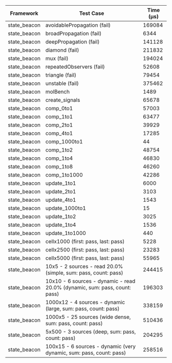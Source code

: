 | Framework | Test Case | Time (μs) |
| --- | --- | --- |
| state_beacon | avoidablePropagation (fail) | 169084 |
| state_beacon | broadPropagation (fail) | 6344 |
| state_beacon | deepPropagation (fail) | 141128 |
| state_beacon | diamond (fail) | 211832 |
| state_beacon | mux (fail) | 194024 |
| state_beacon | repeatedObservers (fail) | 52608 |
| state_beacon | triangle (fail) | 79454 |
| state_beacon | unstable (fail) | 375462 |
| state_beacon | molBench | 1489 |
| state_beacon | create_signals | 65678 |
| state_beacon | comp_0to1 | 57003 |
| state_beacon | comp_1to1 | 63477 |
| state_beacon | comp_2to1 | 39929 |
| state_beacon | comp_4to1 | 17285 |
| state_beacon | comp_1000to1 | 44 |
| state_beacon | comp_1to2 | 48754 |
| state_beacon | comp_1to4 | 46830 |
| state_beacon | comp_1to8 | 46260 |
| state_beacon | comp_1to1000 | 42286 |
| state_beacon | update_1to1 | 6000 |
| state_beacon | update_2to1 | 3103 |
| state_beacon | update_4to1 | 1543 |
| state_beacon | update_1000to1 | 15 |
| state_beacon | update_1to2 | 3025 |
| state_beacon | update_1to4 | 1536 |
| state_beacon | update_1to1000 | 440 |
| state_beacon | cellx1000 (first: pass, last: pass) | 5228 |
| state_beacon | cellx2500 (first: pass, last: pass) | 23283 |
| state_beacon | cellx5000 (first: pass, last: pass) | 55965 |
| state_beacon | 10x5 - 2 sources - read 20.0% (simple, sum: pass, count: pass) | 244415 |
| state_beacon | 10x10 - 6 sources - dynamic - read 20.0% (dynamic, sum: pass, count: pass) | 196303 |
| state_beacon | 1000x12 - 4 sources - dynamic (large, sum: pass, count: pass) | 338159 |
| state_beacon | 1000x5 - 25 sources (wide dense, sum: pass, count: pass) | 510436 |
| state_beacon | 5x500 - 3 sources (deep, sum: pass, count: pass) | 204295 |
| state_beacon | 100x15 - 6 sources - dynamic (very dynamic, sum: pass, count: pass) | 258516 |
